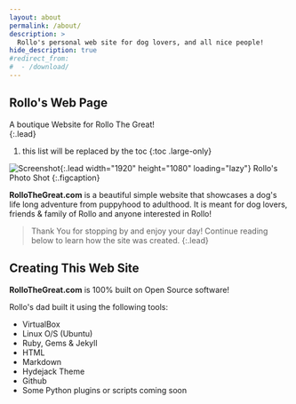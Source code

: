 ```yaml
---
layout: about
permalink: /about/
description: >
  Rollo's personal web site for dog lovers, and all nice people!
hide_description: true
#redirect_from:
#  - /download/
---
```


<!--author-->

## Rollo's Web Page

A boutique Website for Rollo The Great!  
{:.lead}

1. this list will be replaced by the toc
{:toc .large-only}

![Screenshot](/assets/images/IMG_20250314_082111302_AE_crop.jpg){:.lead width="1920" height="1080" loading="lazy"}
Rollo's Photo Shot
{:.figcaption}

**RolloTheGreat.com** is a beautiful simple website that showcases a dog's life long adventure from puppyhood to adulthood.  It is meant for dog lovers, friends & family of Rollo and anyone interested in Rollo!

> Thank You for stopping by and enjoy your day! Continue reading below to learn how the site was created.
{:.lead}

## Creating This Web Site

**RolloTheGreat.com** is 100% built on Open Source software! 

Rollo's dad built it using the following tools:

* VirtualBox
* Linux O/S (Ubuntu)
* Ruby, Gems & Jekyll
* HTML
* Markdown
* Hydejack Theme
* Github
* Some Python plugins or scripts coming soon
